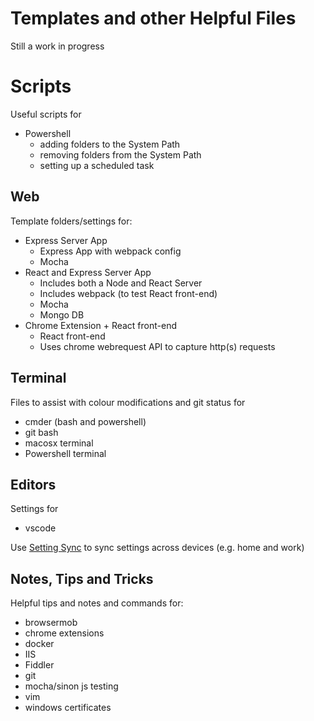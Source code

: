 # Templates and other Helpful Files

Still a work in progress

# Scripts

Useful scripts for
* Powershell
  * adding folders to the System Path
  * removing folders from the System Path
  * setting up a scheduled task

## Web
Template folders/settings for:
* Express Server App
  * Express App with webpack config
  * Mocha
* React and Express Server App
  * Includes both a Node and React Server
  * Includes webpack (to test React front-end)
  * Mocha
  * Mongo DB
* Chrome Extension +  React front-end
  * React front-end
  * Uses chrome webrequest API to capture http(s) requests

## Terminal
Files to assist with colour modifications and git status for
* cmder (bash and powershell)
* git bash
* macosx terminal
* Powershell terminal

## Editors
Settings for
* vscode

Use [Setting Sync](https://marketplace.visualstudio.com/items?itemName=Shan.code-settings-sync) to sync settings across devices (e.g. home and work)

## Notes, Tips and Tricks
Helpful tips and notes and commands for:
* browsermob
* chrome extensions
* docker
* IIS
* Fiddler
* git
* mocha/sinon js testing
* vim
* windows certificates

